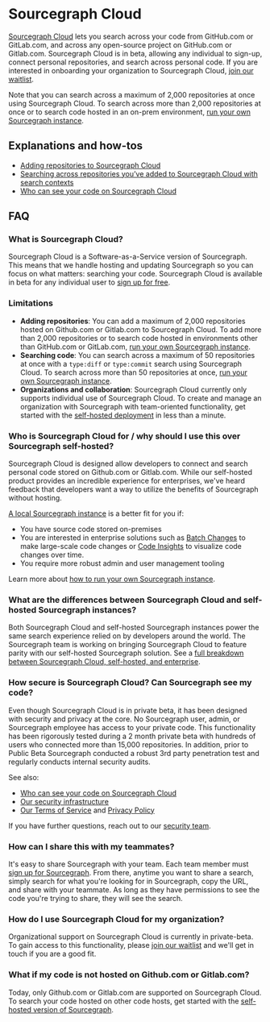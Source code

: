 # Sourcegraph Cloud

[Sourcegraph Cloud](https://sourcegraph.com/search) lets you search across your code from GitHub.com or GitLab.com, and across any open-source project on GitHub.com or Gitlab.com. Sourcegraph Cloud is in beta, allowing any individual to sign-up, connect personal repositories, and search across personal code. If you are interested in onboarding your organization to Sourcegraph Cloud, [join our waitlist](https://share.hsforms.com/14OQ3RoPpQTOXvZlUpgx6-A1n7ku?utm_medium=direct-traffic&utm_source=docs&utm_content=cloud-product-beta-teams).

Note that you can search across a maximum of 2,000 repositories at once using Sourcegraph Cloud. To search across more than 2,000 repositories at once or to search code hosted in an on-prem environment, [run your own Sourcegraph instance](../../../admin/install/index.md).

## Explanations and how-tos

- [Adding repositories to Sourcegraph Cloud](../how-to/adding_repositories_to_cloud.md)
- [Searching across repositories you’ve added to Sourcegraph Cloud with search contexts](../how-to/searching_with_search_contexts.md)
- [Who can see your code on Sourcegraph Cloud](./code_visibility_on_sourcegraph_cloud.md)

## FAQ

### What is Sourcegraph Cloud?

Sourcegraph Cloud is a Software-as-a-Service version of Sourcegraph. This means that we handle hosting and updating Sourcegraph so you can focus on what matters: searching your code. Sourcegraph Cloud is available in beta for any individual user to [sign up for free](https://sourcegraph.com/sign-up).

### Limitations

- **Adding repositories**: You can add a maximum of 2,000 repositories hosted on Github.com or Gitlab.com to Sourcegraph Cloud. To add more than 2,000 repositories or to search code hosted in environments other than GitHub.com or GitLab.com, [run your own Sourcegraph instance](../../../admin/install/index.md).
- **Searching code**: You can search across a maximum of 50 repositories at once with a `type:diff` or `type:commit` search using Sourcegraph Cloud. To search across more than 50 repositories at once, [run your own Sourcegraph instance](../../../admin/install/index.md).
- **Organizations and collaboration**: Sourcegraph Cloud currently only supports individual use of Sourcegraph Cloud. To create and manage an organization with Sourcegraph with team-oriented functionality, get started with the [self-hosted deployment](../../../admin/install/index.md) in less than a minute.

### Who is Sourcegraph Cloud for / why should I use this over Sourcegraph self-hosted?

Sourcegraph Cloud is designed allow developers to connect and search personal code stored on Github.com or Gitlab.com. While our self-hosted product provides an incredible experience for enterprises, we've heard feedback that developers want a way to utilize the benefits of Sourcegraph without hosting. 

[A local Sourcegraph instance](../../../admin/install/index.md) is a better fit for you if:

- You have source code stored on-premises
- You are interested in enterprise solutions such as [Batch Changes](https://about.sourcegraph.com/batch-changes/) to make large-scale code changes or [Code Insights]() to visualize code changes over time. 
- You require more robust admin and user management tooling

Learn more about [how to run your own Sourcegraph instance](../../../admin/install/index.md).

### What are the differences between Sourcegraph Cloud and self-hosted Sourcegraph instances?

Both Sourcegraph Cloud and self-hosted Sourcegraph instances power the same search experience relied on by developers around the world. The Sourcegraph team is working on bringing Sourcegraph Cloud to feature parity with our self-hosted Sourcegraph solution. See a [full breakdown between Sourcegraph Cloud, self-hosted, and enterprise](../../cloud/cloud_ent_on-prem_comparison.md).

### How secure is Sourcegraph Cloud? Can Sourcegraph see my code?

Even though Sourcegraph Cloud is in private beta, it has been designed with security and privacy at the core. No Sourcegraph user, admin, or Sourcegraph employee has access to your private code. This functionality has been rigorously tested during a 2 month private beta with hundreds of users who connected more than 15,000 repositories. In addition, prior to Public Beta Sourcegraph conducted a robust 3rd party penetration test and regularly conducts internal security audits. 

See also:

- [Who can see your code on Sourcegraph Cloud](./code_visibility_on_sourcegraph_cloud.md)
- [Our security infrastructure](https://handbook.sourcegraph.com/engineering/cloud/security/infrastructure)
- [Our Terms of Service](https://about.sourcegraph.com/terms-dotcom) and [Privacy Policy](https://about.sourcegraph.com/privacy/)

If you have further questions, reach out to our [security team](mailto:security@sourcegraph.com).

### How can I share this with my teammates?

It's easy to share Sourcegraph with your team. Each team member must [sign up for Sourcegraph](https://sourcegraph.com/sign-up). From there, anytime you want to share a search, simply search for what you're looking for in Sourcegraph, copy the URL, and share with your teammate. As long as they have permissions to see the code you're trying to share, they will see the search.

### How do I use Sourcegraph Cloud for my organization?

Organizational support on Sourcegraph Cloud is currently in private-beta. To gain access to this functionality, please [join our waitlist](https://share.hsforms.com/14OQ3RoPpQTOXvZlUpgx6-A1n7ku?utm_medium=direct-traffic&utm_source=docs&utm_content=cloud-product-beta-teams) and we'll get in touch if you are a good fit. 

### What if my code is not hosted on Github.com or Gitlab.com?

Today, only Github.com or Gitlab.com are supported on Sourcegraph Cloud. To search your code hosted on other code hosts, get started with the [self-hosted version of Sourcegraph](../../../admin/install/index.md).
